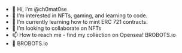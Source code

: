 - 👋 Hi, I’m @ch0mat0se
- 👀 I’m interested in NFTs, gaming, and learning to code.
- 🌱 I’m currently learning how to mint ERC 721 contracts.
- 💞️ I’m looking to collaborate on NFTs
- 📫 How to reach me - find my collection on Opensea! BROBOTS.io
- 🤖 BROBOTS.io

<!---
ch0mat0se/ch0mat0se is a ✨ special ✨ repository because its `README.md` (this file) appears on your GitHub profile.
You can click the Preview link to take a look at your changes.
--->
